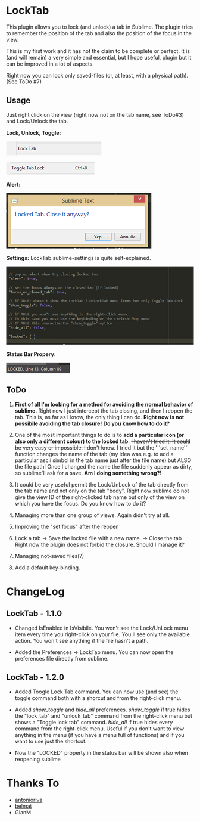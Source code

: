 LockTab
========

This plugin allows you to lock (and unlock) a tab in Sublime.
The plugin tries to remember the position of the tab and also the position of the
focus in the view.

This is my first work and it has not the claim to be complete or perfect.
It is (and will remain) a very simple and essential, but I hope useful, plugin but it can
be improved in a lot of aspects.

Right now you can lock only saved-files (or, at least, with a physical path). (See ToDo #7)

Usage
-----
Just right click on the view (right now not on the tab name, see ToDo#3) and Lock/Unlock
the tab.

**Lock, Unlock, Toggle:**

![Lock](./images/Lock.png)

<!-- ![Lock](./images/Unlock.png) -->

![Lock](./images/Toggle.png)

**Alert:**

![Alert](./images/Alert.png)

**Settings:**
LockTab.sublime-settings is quite self-explained.

![Settings](./images/Settings.png)

**Status Bar Propery:**

![Settings](./images/Locked.png)



ToDo
----
1. **First of all I'm looking for a method for avoiding the normal behavior of sublime.**
Right now I just intercept the tab closing, and then I reopen the tab. This is, as far as I
know, the only thing I can do. **Right now is not possibile avoiding the tab closure!**
**Do you know how to do it?**

2. One of the most important things to do is to **add a particular icon (or also only a different
colour) to the locked tab**. ~~I haven't tried it. It could be very easy or impossible. I don't know.~~
I tried it but the '''set_name''' function changes the name of the tab (my idea was e.g. to add a particular
ascii simbol in the tab name just after the file name) but ALSO the file path! Once I changed the name the file
suddenly appear as dirty, so sublime'll ask for a save.
**Am I doing something wrong?!**

3. It could be very useful permit the Lock/UnLock of the tab directly from the tab name
and not only on the tab "body". Right now sublime do not give the view ID of the right-clicked
tab name but only of the view on which you have the focus.
Do you know how to do it?

4. Managing more than one group of views. Again didn't try at all.

5. Improving the "set focus" after the reopen

6. Lock a tab -> Save the locked file with a new name. -> Close the tab
Right now the plugin does not forbid the closure. Should I manage it?

7. Managing not-saved files(?)

8. ~~Add a default key-binding.~~


ChangeLog
=========

LockTab - 1.1.0
---------------
- Changed IsEnabled in IsVisibile. You won't see the Lock/UnLock menu item every time you right-click on your file. You'll see only the available action. You won't see anything if the file hasn't a path.

- Added the Preferences -> LockTab menu. You can now open the preferences file directly from sublime.

LockTab - 1.2.0
---------------
- Added Toogle Lock Tab command.
You can now use (and see) the toggle command both with a shorcut and from the right-click menu.

- Added *show_toggle* and *hide_all* preferences.
*show_toggle* if true hides the "lock_tab" and "unlock_tab" command from the right-click menu but shows a "Toggle lock tab" command.
*hide_all* if true hides every command from the right-click menu. Useful if you don't want to view anything in the menu (if you have a menu full of functions) and if you want to use just the shortcut.

- Now the "LOCKED" property in the status bar will be shown also when reopening sublime

Thanks To
=========
- [antonioriva](https://github.com/antonioriva)
- [belmat](https://github.com/belmat)
- GianM
